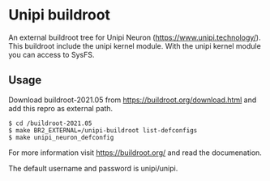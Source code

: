 # Unipi buildroot

An external buildroot tree for Unipi Neuron (https://www.unipi.technology/). This buildroot include the unipi kernel module. With the unipi kernel module you can access to SysFS.

## Usage

Download buildroot-2021.05 from https://buildroot.org/download.html and add this repro as external path.

```shell
$ cd /buildroot-2021.05
$ make BR2_EXTERNAL=/unipi-buildroot list-defconfigs
$ make unipi_neuron_defconfig
```

For more information visit https://buildroot.org/ and read the documenation.

The default username and password is unipi/unipi.
